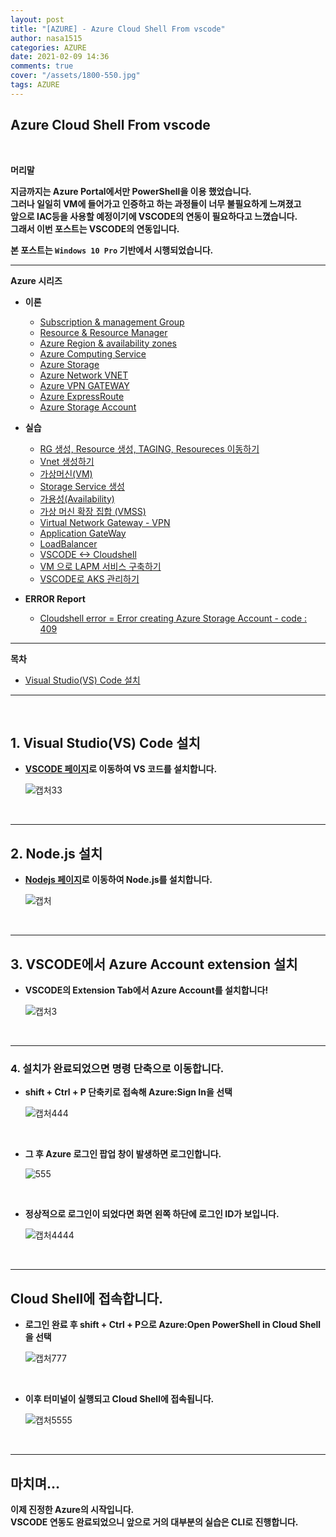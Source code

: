 ```yaml
---
layout: post
title: "[AZURE] - Azure Cloud Shell From vscode"
author: nasa1515
categories: AZURE
date: 2021-02-09 14:36
comments: true
cover: "/assets/1800-550.jpg"
tags: AZURE
---
```




## **Azure Cloud Shell From vscode**


<br/>

**머리말**  
  

**지금까지는 Azure Portal에서만 PowerShell을 이용 했었습니다.**  
**그러나 일일히 VM에 들어가고 인증하고 하는 과정들이 너무 불필요하게 느껴졌고**  
**앞으로 IAC등을 사용할 예정이기에 VSCODE의 연동이 필요하다고 느꼈습니다.**  
**그래서 이번 포스트는 VSCODE의 연동입니다.**  


**본 포스트는 ``Windows 10 Pro`` 기반에서 시행되었습니다.**
 
---


**Azure 시리즈**

* **이론**

    - [Subscription & management Group](https://nasa1515.github.io/azure/2021/01/21/azure.subscriptions.html)
    - [Resource & Resource Manager](https://nasa1515.github.io/azure/2021/01/22/azure-resoure.html)
    - [Azure Region & availability zones](https://nasa1515.github.io/azure/2021/01/22/azure.region.html)
    - [Azure Computing Service](https://nasa1515.github.io/azure/2021/01/25/azure.compute.html)
    - [Azure Storage](https://nasa1515.github.io/azure/2021/01/26/azure.storage.html)
    - [Azure Network VNET](https://nasa1515.github.io/azure/2021/01/26/azure-vnet.html)
    - [Azure VPN GATEWAY](https://nasa1515.github.io/azure/2021/01/27/Azure-VPN.html)
    - [Azure ExpressRoute](https://nasa1515.github.io/azure/2021/01/27/azure-expreroute.html)
    - [Azure Storage Account](https://nasa1515.github.io/azure/2021/02/08/storage2.html)


* **실습**

    - [RG 생성, Resource 생성, TAGING, Resoureces 이동하기](https://nasa1515.github.io/azure/2021/02/05/azure-resource2.html)
    - [Vnet 생성하기](https://nasa1515.github.io/azure/2021/02/05/vnet2.html)
    - [가상머신(VM)](https://nasa1515.github.io/azure/2021/02/08/VM2.html)
    - [Storage Service 생성](https://nasa1515.github.io/azure/2021/02/08/AZURE-Storageservice.html)
    - [가용성(Availability)](https://nasa1515.github.io/azure/2021/02/08/scale.html)
    - [가상 머신 확장 집합 (VMSS)](https://nasa1515.github.io/azure/2021/02/09/Azure-VMSS.html)   
    - [Virtual Network Gateway - VPN](https://nasa1515.github.io/azure/2021/02/09/Azure-vpngw.html)   
    - [Application GateWay](https://nasa1515.github.io/azure/2021/02/09/Azure-LB.html)   
    - [LoadBalancer](https://nasa1515.github.io/azure/2021/02/09/Azure-lb2.html)   
    - [VSCODE <-> Cloudshell](https://nasa1515.github.io/azure/2021/02/09/Azure-vdcode.html)   
    - [VM 으로 LAPM 서비스 구축하기](https://nasa1515.github.io/azure/2021/02/24/AZURE-WEB.html)   
    - [VSCODE로 AKS 관리하기](https://nasa1515.github.io/azure/2021/03/19/aks-vscode.html)

* **ERROR Report**  

    - [Cloudshell error = Error creating Azure Storage Account - code : 409](https://nasa1515.github.io/azure/2021/03/24/azure-cloudshellerror.html)

---



**목차**


- [Visual Studio(VS) Code 설치](#a1)

--- 

<br/>

## **1. Visual Studio(VS) Code 설치**   <a name="a1"></a>    



* **[VSCODE 페이지](https://code.visualstudio.com/download)로 이동하여 VS 코드를 설치합니다.**

    ![캡처33](https://user-images.githubusercontent.com/69498804/107454972-52e37380-6b91-11eb-9bed-ca4ccdc70e9c.JPG)


<br/>


---


## **2. Node.js 설치** <a name="a2"></a>  


* **[Nodejs 페이지](https://nodejs.org/en/)로 이동하여 Node.js를 설치합니다.**

    ![캡처](https://user-images.githubusercontent.com/69498804/107476689-b2ee1000-6bb9-11eb-96c5-35c821aab95f.JPG)

<br/>

---

## **3. VSCODE에서 Azure Account extension 설치**

* **VSCODE의 Extension Tab에서 Azure Account를 설치합니다!**

    ![캡처3](https://user-images.githubusercontent.com/69498804/107476968-3f98ce00-6bba-11eb-89a1-62c4f9f51d5a.JPG)


<br/>


---

### **4. 설치가 완료되었으면 명령 단축으로 이동합니다.**  


* **shift + Ctrl + P 단축키로 접속해 Azure:Sign In을 선택**

    ![캡처444](https://user-images.githubusercontent.com/69498804/107477160-9d2d1a80-6bba-11eb-891a-7ea787f34218.JPG)


<br>

* **그 후 Azure 로그인 팝업 창이 발생하면 로그인합니다.**

    ![555](https://user-images.githubusercontent.com/69498804/107477294-d6658a80-6bba-11eb-9ce7-41b4f80949b4.JPG)


<br/>

* **정상적으로 로그인이 되었다면 화면 왼쪽 하단에 로그인 ID가 보입니다.**

    ![캡처4444](https://user-images.githubusercontent.com/69498804/107477389-feed8480-6bba-11eb-9f97-ecb0e49b55c0.JPG)


<br/>



---

## **Cloud Shell에 접속합니다.**


* **로그인 완료 후 shift + Ctrl + P으로 Azure:Open PowerShell in Cloud Shell을 선택**

    ![캡처777](https://user-images.githubusercontent.com/69498804/107477565-4b38c480-6bbb-11eb-9c77-18e53bbde690.JPG)


<br/>


* **이후 터미널이 실행되고 Cloud Shell에 접속됩니다.**

    ![캡처5555](https://user-images.githubusercontent.com/69498804/107477612-673c6600-6bbb-11eb-9045-49d9f19764b4.JPG)


<br/>


---

## **마치며…**  


**이제 진정한 Azure의 시작입니다.**  
**VSCODE 연동도 완료되었으니 앞으로 거의 대부분의 실습은 CLI로 진행합니다.**  


